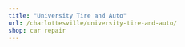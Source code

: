 ```yaml
---
title: "University Tire and Auto"
url: /charlottesville/university-tire-and-auto/
shop: car repair
---
```

